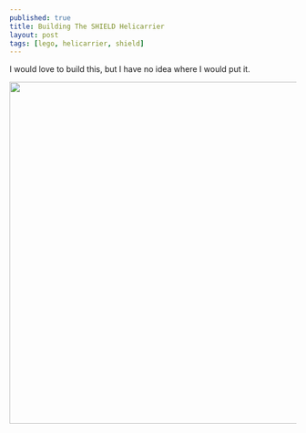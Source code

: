 ```yaml
---
published: true
title: Building The SHIELD Helicarrier
layout: post
tags: [lego, helicarrier, shield]
---
```

I would love to build this, but I have no idea where I would put it.

<a href="http://shop.lego.com/en-US/The-SHIELD-Helicarrier-76042" target="_blank"><img src="https://ll0b6a.dm2304.livefilestore.com/y2pW89lW7YDW_PwAaCriNQAfjmZFVPYiFmRZ-u0GJa-AUd4QUIXv9avVw-r8QVsMuNwzkYhPgyVcJw8WF0ZMqBZIfTr6Dn4FNFdjwNnlSJZdOGI8ofb4Ff2V17ZNtuH9X5GwxEz8IzkFKT7Adv-ugSQ5tztb7IbKpJjnTedBhs5PfA/the-shield-helicarrier.jpg?psid=1" style="width: 600px;" /></a>